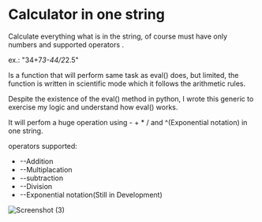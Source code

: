 # Calculator in one string
Calculate everything what is in the string, of course must have only 
numbers and supported operators .

ex.: "34+7*3-44/2*2.5"
 
Is a function that will perform same task as eval() does, but limited, 
the function is written in scientific mode which it follows the arithmetic rules. 

Despite the existence of the eval() method in python, I wrote this generic to exercise my logic and understand 
how eval() works.

It will perfom a huge operation using - + * / and ^(Exponential notation) in one string.

operators supported:
- --Addition
- --Multiplacation
- --subtraction
- --Division
- --Exponential notation(Still in Development)




![Screenshot (3)](https://user-images.githubusercontent.com/18588201/208355490-7871132e-11a1-483d-a38f-4abad3c8487c.png)

